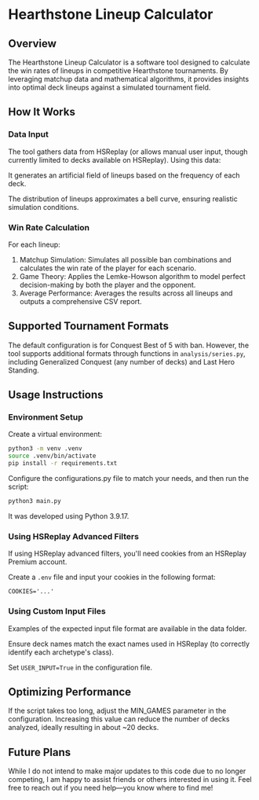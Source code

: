 # Hearthstone Lineup Calculator

## Overview

The Hearthstone Lineup Calculator is a software tool designed to calculate the win rates of lineups in competitive Hearthstone tournaments. By leveraging matchup data and mathematical algorithms, it provides insights into optimal deck lineups against a simulated tournament field.

## How It Works

### Data Input

The tool gathers data from HSReplay (or allows manual user input, though currently limited to decks available on HSReplay). Using this data:

It generates an artificial field of lineups based on the frequency of each deck.

The distribution of lineups approximates a bell curve, ensuring realistic simulation conditions.

### Win Rate Calculation

For each lineup:

1. Matchup Simulation: Simulates all possible ban combinations and calculates the win rate of the player for each scenario.
2. Game Theory: Applies the Lemke-Howson algorithm to model perfect decision-making by both the player and the opponent.
3. Average Performance: Averages the results across all lineups and outputs a comprehensive CSV report.

## Supported Tournament Formats

The default configuration is for Conquest Best of 5 with ban. However, the tool supports additional formats through functions in ```analysis/series.py```, including Generalized Conquest (any number of decks) and Last Hero Standing.

## Usage Instructions

### Environment Setup

Create a virtual environment:
```bash
python3 -m venv .venv
source .venv/bin/activate
pip install -r requirements.txt
```

Configure the configurations.py file to match your needs, and then run the script:
```bash
python3 main.py
```
It was developed using Python 3.9.17.

### Using HSReplay Advanced Filters

If using HSReplay advanced filters, you'll need cookies from an HSReplay Premium account.

Create a ```.env``` file and input your cookies in the following format:
```
COOKIES='...'
``` 
### Using Custom Input Files

Examples of the expected input file format are available in the data folder.

Ensure deck names match the exact names used in HSReplay (to correctly identify each archetype's class).

Set ```USER_INPUT=True``` in the configuration file.

## Optimizing Performance

If the script takes too long, adjust the MIN_GAMES parameter in the configuration. Increasing this value can reduce the number of decks analyzed, ideally resulting in about ~20 decks.

## Future Plans

While I do not intend to make major updates to this code due to no longer competing, I am happy to assist friends or others interested in using it. Feel free to reach out if you need help—you know where to find me!
